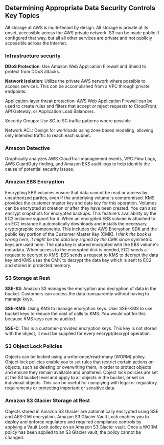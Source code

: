## Determining Appropriate Data Security Controls Key Topics

All storage at AWS is multi-tenant by design. All storage is private at its onset, accessible across the AWS private network. S3 can be made public if configured that way, but all all other services are private and not publicly accessible across the Internet. 


### Infrastructure security 


**DDoS Protection**: Use Amazon Web Application Firewall and Shield to protect from DDoS attacks.

**Network isolation**: Utilize the private AWS network where possible to access services. This can be accomplished from a VPC through private endpoints.

Application-layer threat protection: AWS Web Application Firewall can be used to create rules and filters that accept or reject requests to CloudFront, API Gateway, or Application Load Balancers.

Security Groups: Use SG to SG traffic patterns where possible

Network ACL: Design for workloads using zone based modeling, allowing only intended traffic to reach each subnet.

### Amazon Detective

Graphically analyzes AWS CloudTrail management events, VPC Flow Logs, AWS GuardDuty finding, and Amazon EKS audit logs to help identify the cause of potential security issues. 

### Amazon EBS Encryption


Encrypting EBS volumes ensure that data cannot be read or access by unauthorized parties, even if the underlying volume is compromised. KMS provides the customer master key and data key for this operation. Volumes can be encrypted at creation or after they have been created. You can also encrypt snapshots for encrypted backups. This feature's availability by the EC2 instance support for it. When an encrypted EBS volume is attached to an EC2 instance it automatically downloads and installs the necessary cryptographic components. This includes the AWS Encryption SDK and the public key portion of the Customer Master Key (CMK). *I think the book is wrong here, it might be the data key signed by the CMK* since symmetric keys are used here. The data key is stored encrypted with the EBS volume's metadata. When access to the encrypted disk is needed, EC2 sends a request to decrypt to KMS. EBS sends a request to KMS to decrypt the data key and KMS uses the CMK to decrypt the data key which is sent to EC2 and stored in protected memory. 

### S3 Storage at Rest


**SSE-S3**: Amazon S3 manages the encryption and decryption of data in the bucket. Customers can access the data transparently without having to manage keys.

**SSE-KMS**: Using KMS to manage encryption keys. User SSE-KMS to use bucket keys to reduce the cost of calls to KMS. You would opt for this because KMS keys can be audited.

**SSE-C**: This is a customer-provided encryption keys. This key is not stored with the object, it must be supplied for every encrypt/decrypt operation. 

### S3 Object Lock Policies

Objects can be locked using a write-once/read-many (WORM) policy.  Object lock policies enable you to set rules that restrict certain actions on objects, such as deleting or overwriting them, in order to protect objects and ensure they remain available and unaltered. Object lock policies are set at the S3 bucket level and apply to all objects in the bucket, or set on individual objects. This can be useful for complying with legal or regulatory requirements or protecting important or sensitive data. 

### Amazon S3 Glacier Storage at Rest

Objects stored in Amazon S3 Glacier are automatically encrypted using SSE and AES-256 encryption. Amazon S3 Glacier Vault Lock enables you to deploy and enforce regulatory and required compliance controls by applying a Vault Lock policy on an Amazon S3 Glacier vault. Once a WORM policy has been applied to an S3 Glacier vault, the policy cannot be changed.